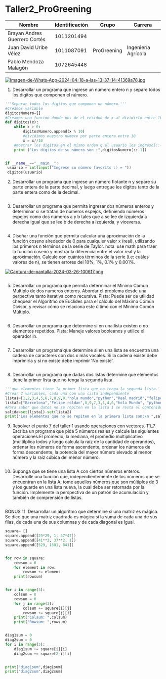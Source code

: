 # Taller2_ProGreening
| Nombre                       | Identificación |      Grupo      |      Carrera        |
|------------------------------|----------------|-----------------|---------------------|
| Brayan Andres Guerrero Cortés| 1011201494     |                 |                     |
| Juan David Uribe Vélez       | 1011087091     |   ProGreening   | Ingeniería Agrícola |
| Pablo Mendoza Malagón        | 1072645448     |                 |                     |

[![Imagen-de-Whats-App-2024-04-18-a-las-13-37-14-41369a78.jpg](https://i.postimg.cc/MKtYzt5J/Imagen-de-Whats-App-2024-04-18-a-las-13-37-14-41369a78.jpg)](https://postimg.cc/CzB8NG9c)

1. Desarrollar un programa que ingrese un número entero n y separe todos los digitos que componen el número.
```python
'''Separar todos los digitos que componen un número.'''
#Creamos variable
digitosNumero=[]
#Creamos una funcion donde nos de el residuo de x al dividirlo entre 10 para hallar su ultimo numero
def digitos(x):
    while x > 0:
        digitosNumero.append(x % 10)
        #dividimos nuestro numero por parte entera entre 10
        x = x//10
    #mostrar los digitos en el mismo orden q el usuario los ingreso[::-1]
    print ("Los digitos de su número son :",digitosNumero[::-1])


if __name__=="__main__":
 usuario = int(input("Ingrese su número favorito :) = "))
 digitos(usuario)
```
2. Desarrollar un programa que ingrese un número flotante n y separe su parte entera de la parte decimal, y luego entregue los dígitos tanto de la parte entera como de la decimal.
```python

```
3. Desarrollar un programa que permita ingresar dos números enteros y determinar si se tratan de números espejos, definiendo números espejos como dos números a y b tales que a se lee de izquierda a derecha igual que se lee b de derecha a izquierda, y viceversa.

```python

```
4. Diseñar una función que permita calcular una aproximación de la función coseno alrededor de 0 para cualquier valor x (real), utilizando los primeros n términos de la serie de Taylor. nota: use math para traer la función coseno y mostrar la diferencia entre el valor real y la aproximación. Calcule con cuántos términos de la serie (i.e: cuáles valores de n), se tienen errores del 10%, 1%, 0.1% y 0.001%.

[![Captura-de-pantalla-2024-03-26-100617.png](https://i.postimg.cc/8kXm959J/Captura-de-pantalla-2024-03-26-100617.png)](https://postimg.cc/jCNfJsst)

```python

```
5. Desarrollar un programa que permita determinar el Minimo Comun Multiplo de dos numeros enteros. Abordar el problema desde una perpectiva tanto iterativa como recursiva. Pista: Puede ser de utilidad chequear el Algoritmo de Euclides para el cálculo del Máximo Común Divisor, y revisar cómo se relaciona este último con el Mínimo Común Múltiplo.

```python

```
6. Desarrollar un programa que determine si en una lista existen o no elementos repetidos. Pista: Maneje valores booleanos y utilice el operador in.

```python

```
7. Desarrollar un programa que determine si en una lista se encuentra una cadena de caracteres con dos o más vocales. Si la cadena existe debe imprimirla y si no existe debe imprimir 'No existe'.

```python

```
8. Desarrollar un programa que dadas dos listas determine que elementos tiene la primer lista que no tenga la segunda lista.

```python
'''que elementos tiene la primer lista que no tenga la segunda lista.'''
#Crear 2 variables, cada una con una lista independiente
lista1=[1,2,3,4,5,6,7,8,9,0,"hola mundo","python","Real madrid","felipe Roldan"]
lista2=["Barcelona","Felipe roldan",8,9,7,3,1,4,6,"hola Mundo", "python"]
#Para saber que datos no se repiten en la lista 1 se resta el contenido de la lista 2 al cont de la lista 1
salida=set(lista1)-set(lista2)
print("Los elementos que no se repiten en la primera lista son:\n ",salida)
```
9. Resolver el punto 7 del taller 1 usando operaciones con vectores.
T1_7 Escriba un programa que pida 5 números reales y calcule las siguientes operaciones:El promedio, la mediana, el promedio multiplicativo (multilplica todos y luego calcula la raíz de la cantidad de operandos), ordenar los números de forma ascendente, ordenar los números de forma descendente, la potencia del mayor número elevado al menor número y la raíz cúbica del menor número.

```python

```
10. Suponga que se tiene una lista A con ciertos números enteros. Desarrolle una función que, independientemente de los números que se encuentran en la lista A, tome aquellos números que son múltiplos de 3 y los guarde en una lista nueva, la cual debe ser retornada por la función. Implemente la perspectiva de un patrón de acumulación y también de comprensión de listas.

```python

```
BONUS 
11. Desarrollar un algoritmo que determine si una matriz es mágica. Se dice que una matriz cuadrada es mágica si la suma de cada una de sus filas, de cada una de sus columnas y de cada diagonal es igual.
```python
square= []
square.append([29*29, 1, 47*47])
square.append([41**2, 37**2, 1])
square.append([529, 1681, 841])


for row in square:
    rowsum = 0
    for element in row:
        rowsum += element
    print(rowsum)


for i in range(3):
    colsum = 0
    rowsum = 0
    for j in range(3):
        colsum += square[i][j]
        rowsum += square[j][i]
    print("Colsum: ",colsum)
    print("Rowsum: ",rowsum)


diag1sum = 0
diag2sum = 0
for i in range(3):
    diag1sum += square[i][i]
    diag2sum += square[2-i][i]


print("diag1sum",diag1sum)
print("diag2sum",diag2sum)
```
